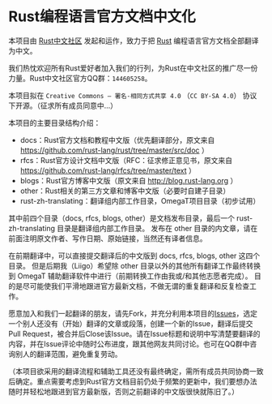 Rust编程语言官方文档中文化
=========================

本项目由 [Rust中文社区](http://www.rust.cc) 发起和运作，致力于把 [Rust](http://www.rust-lang.org) 编程语言官方文档全部翻译为中文。

我们热忱欢迎所有Rust爱好者加入我们的行列，为Rust在中文社区的推广尽一份力量。Rust中文社区官方QQ群：`144605258`。

本项目拟在 `Creative Commons — 署名-相同方式共享 4.0` （`CC BY-SA 4.0`） 协议下开源。（征求所有成员同意中...）

本项目的主要目录结构介绍：

- docs：Rust官方文档和教程中文版（优先翻译部分，原文来自 https://github.com/rust-lang/rust/tree/master/src/doc ）
- rfcs：Rust官方设计文档中文版（RFC：征求修正意见书，原文来自 https://github.com/rust-lang/rfcs/tree/master/text ）
- blogs：Rust官方博客中文版（原文来自 http://blog.rust-lang.org ）
- other：Rust相关的第三方文章和博客中文版（必要时自建子目录）
- rust-zh-translating：翻译组内部工作目录，OmegaT项目目录（初步试用）

其中前四个目录（docs, rfcs, blogs, other）是文档发布目录，最后一个 rust-zh-translating 目录是翻译组内部工作目录。
发布在 other 目录的内文章，请在前面注明原文作者、写作日期、原始链接，当然还有译者信息。

在前期翻译中，可以直接提交翻译后的中文版到 docs, rfcs, blogs, other 这四个目录。
但是后期我（Liigo）希望除 other 目录以外的其他所有翻译工作最终转换到 OmegaT 辅助翻译软件中进行（前期转换工作由我或/和其他志愿者完成）。
目的是尽可能使我们平滑地跟进官方最新文档，不做无谓的重复翻译和反复检查工作。

愿意加入和我们一起翻译的朋友，请先Fork，并充分利用本项目的[Issues](https://github.com/rustcc/rust-zh/issues)，选定一个别人还没有（开始）翻译的文章或段落，创建一个新的Issue，翻译后提交Pull Request，被合并后Close该Issue。请在Issue标题和说明中写清楚要翻译的内容，并在Issue评论中随时公布进度，跟其他网友共同讨论。也可在QQ群中咨询别人的翻译范围，避免重复劳动。

（本项目欲采用的翻译流程和辅助工具还没有最终确定，需所有成员共同协商一致后确定。重点需要考虑到Rust官方文档目前仍处于频繁的更新中，我们要想办法随时并轻松地跟进到官方最新版，否则之前翻译的中文版很快就陈旧了。）
